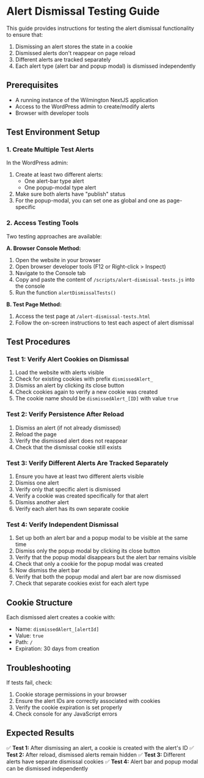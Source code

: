# Alert Dismissal Testing Guide

This guide provides instructions for testing the alert dismissal functionality to ensure that:

1. Dismissing an alert stores the state in a cookie
2. Dismissed alerts don't reappear on page reload
3. Different alerts are tracked separately
4. Each alert type (alert bar and popup modal) is dismissed independently

## Prerequisites

- A running instance of the Wilmington NextJS application
- Access to the WordPress admin to create/modify alerts
- Browser with developer tools

## Test Environment Setup

### 1. Create Multiple Test Alerts

In the WordPress admin:
1. Create at least two different alerts:
   - One alert-bar type alert
   - One popup-modal type alert
2. Make sure both alerts have "publish" status
3. For the popup-modal, you can set one as global and one as page-specific

### 2. Access Testing Tools

Two testing approaches are available:

**A. Browser Console Method:**
1. Open the website in your browser
2. Open browser developer tools (F12 or Right-click > Inspect)
3. Navigate to the Console tab
4. Copy and paste the content of `/scripts/alert-dismissal-tests.js` into the console
5. Run the function `alertDismissalTests()`

**B. Test Page Method:**
1. Access the test page at `/alert-dismissal-tests.html`
2. Follow the on-screen instructions to test each aspect of alert dismissal

## Test Procedures

### Test 1: Verify Alert Cookies on Dismissal

1. Load the website with alerts visible
2. Check for existing cookies with prefix `dismissedAlert_`
3. Dismiss an alert by clicking its close button
4. Check cookies again to verify a new cookie was created
5. The cookie name should be `dismissedAlert_[ID]` with value `true`

### Test 2: Verify Persistence After Reload

1. Dismiss an alert (if not already dismissed)
2. Reload the page
3. Verify the dismissed alert does not reappear
4. Check that the dismissal cookie still exists

### Test 3: Verify Different Alerts Are Tracked Separately

1. Ensure you have at least two different alerts visible
2. Dismiss one alert
3. Verify only that specific alert is dismissed
4. Verify a cookie was created specifically for that alert
5. Dismiss another alert
6. Verify each alert has its own separate cookie

### Test 4: Verify Independent Dismissal

1. Set up both an alert bar and a popup modal to be visible at the same time
2. Dismiss only the popup modal by clicking its close button
3. Verify that the popup modal disappears but the alert bar remains visible
4. Check that only a cookie for the popup modal was created
5. Now dismiss the alert bar
6. Verify that both the popup modal and alert bar are now dismissed
7. Check that separate cookies exist for each alert type

## Cookie Structure

Each dismissed alert creates a cookie with:
- Name: `dismissedAlert_[alertId]`
- Value: `true`
- Path: `/`
- Expiration: 30 days from creation

## Troubleshooting

If tests fail, check:
1. Cookie storage permissions in your browser
2. Ensure the alert IDs are correctly associated with cookies
3. Verify the cookie expiration is set properly
4. Check console for any JavaScript errors

## Expected Results

✅ **Test 1:** After dismissing an alert, a cookie is created with the alert's ID
✅ **Test 2:** After reload, dismissed alerts remain hidden
✅ **Test 3:** Different alerts have separate dismissal cookies
✅ **Test 4:** Alert bar and popup modal can be dismissed independently
